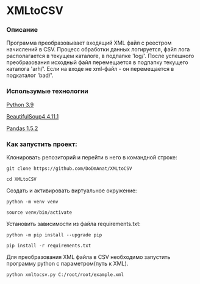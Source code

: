 # XMLtoCSV
### Описание

Программа преобразовывает входящий XML файл с реестром начислений в CSV. Процесс обработки данных логируется, файл лога 
располагается в текущем каталоге, в подпапке 'log/'. После успешного преобразования исходный файл перемещается 
в подпапку текущего каталога 'arh/'. Если на входе не xml-файл - он перемещается в подкаталог 'bad/'.

### Использумые технологии

[Python 3.9](https://docs.python.org/release/3.9.13/whatsnew/3.9.html)

[BeautifulSoup4 4.11.1](https://www.crummy.com/software/BeautifulSoup/bs4/doc/)

[Pandas 1.5.2](https://pandas.pydata.org/docs/)

### Как запустить проект:

Клонировать репозиторий и перейти в него в командной строке:

```
git clone https://github.com/DoDmAnat/XMLtoCSV
```

```
cd XMLtoCSV
```

Cоздать и активировать виртуальное окружение:

```
python -m venv venv
```

```
source venv/bin/activate
```

Установить зависимости из файла requirements.txt:

```
python -m pip install --upgrade pip
```

```
pip install -r requirements.txt
```

Для преобразования XML файла в CSV необходимо запустить программу  python с параметром(путь к XML).
```
python xmltocsv.py C:/root/root/example.xml
```
